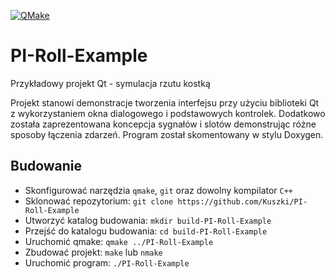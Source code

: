 [![QMake](https://github.com/Kuszki/PI-Roll-Example/actions/workflows/qmake.yml/badge.svg)](https://github.com/Kuszki/PI-Roll-Example/actions/workflows/qmake.yml)

# PI-Roll-Example
Przykładowy projekt Qt - symulacja rzutu kostką

Projekt stanowi demonstracje tworzenia interfejsu przy użyciu biblioteki
Qt z wykorzystaniem okna dialogowego i podstawowych kontrolek. Dodatkowo
została zaprezentowana koncepcja sygnałów i slotów demonstrując różne
sposoby łączenia zdarzeń. Program został skomentowany w stylu Doxygen.

## Budowanie
- Skonfigurować narzędzia `qmake`, `git` oraz dowolny kompilator `C++`
- Sklonować repozytorium: `git clone https://github.com/Kuszki/PI-Roll-Example`
- Utworzyć katalog budowania: `mkdir build-PI-Roll-Example`
- Przejść do katalogu budowania: `cd build-PI-Roll-Example`
- Uruchomić qmake: `qmake ../PI-Roll-Example`
- Zbudować projekt: `make` lub `nmake`
- Uruchomić program: `./PI-Roll-Example`

